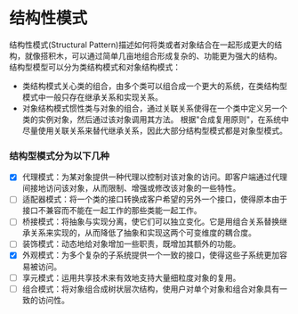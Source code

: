 # 结构性模式

结构性模式(Structural Pattern)描述如何将类或者对象结合在一起形成更大的结构，就像搭积木，可以通过简单几亩地组合形成复杂的、功能更为强大的结构。 结构型模型可以分为类结构模式和对象结构模式：

- 类结构模式关心类的组合，由多个类可以组合成一个更大的系统，在类结构型模式中一般只存在继承关系和实现关系。
- 对象结构模式惯性类与对象的组合，通过关联关系使得在一个类中定义另一个类的实例对象，然后通过该对象调用其方法。 根据"合成复用原则"，在系统中尽量使用关联关系来替代继承关系，因此大部分结构型模式都是对象型模式。

### 结构型模式分为以下几种

- [x] 代理模式：为某对象提供一种代理以控制对该对象的访问。即客户端通过代理间接地访问该对象，从而限制、增强或修改该对象的一些特性。
- [ ] 适配器模式：将一个类的接口转换成客户希望的另外一个接口，使得原本由于接口不兼容而不能在一起工作的那些类能一起工作。
- [ ] 桥接模式：将抽象与实现分离，使它们可以独立变化。它是用组合关系替换继承关系来实现的，从而降低了抽象和实现这两个可变维度的耦合度。
- [ ] 装饰模式：动态地给对象增加一些职责，既增加其额外的功能。
- [x] 外观模式：为多个复杂的子系统提供一个一致的接口，使得这些子系统更加容易被访问。
- [ ] 享元模式：运用共享技术来有效地支持大量细粒度对象的复用。
- [ ] 组合模式：将对象组合成树状层次结构，使用户对单个对象和组合对象具有一致的访问性。